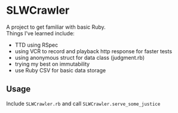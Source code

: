 # SLWCrawler

A project to get familiar with basic Ruby.  
Things I've learned include:
- TTD using RSpec
- using VCR to record and playback http response for faster tests
- using anonymous struct for data class (judgment.rb)
- trying my best on immutability
- use Ruby CSV for basic data storage

## Usage

Include `SLWCrawler.rb` and call `SLWCrawler.serve_some_justice`
